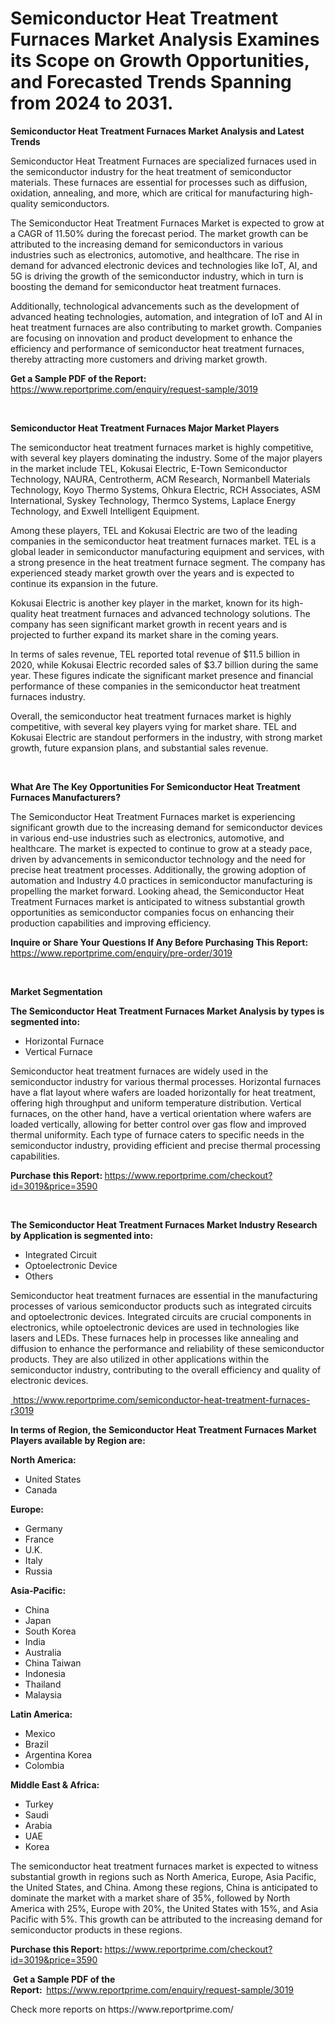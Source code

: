 <p><h1>Semiconductor Heat Treatment Furnaces Market Analysis Examines its Scope on Growth Opportunities, and Forecasted Trends Spanning from 2024 to 2031.</h1></p><p><strong>Semiconductor Heat Treatment Furnaces Market Analysis and Latest Trends</strong></p>
<p><p>Semiconductor Heat Treatment Furnaces are specialized furnaces used in the semiconductor industry for the heat treatment of semiconductor materials. These furnaces are essential for processes such as diffusion, oxidation, annealing, and more, which are critical for manufacturing high-quality semiconductors.</p><p>The Semiconductor Heat Treatment Furnaces Market is expected to grow at a CAGR of 11.50% during the forecast period. The market growth can be attributed to the increasing demand for semiconductors in various industries such as electronics, automotive, and healthcare. The rise in demand for advanced electronic devices and technologies like IoT, AI, and 5G is driving the growth of the semiconductor industry, which in turn is boosting the demand for semiconductor heat treatment furnaces.</p><p>Additionally, technological advancements such as the development of advanced heating technologies, automation, and integration of IoT and AI in heat treatment furnaces are also contributing to market growth. Companies are focusing on innovation and product development to enhance the efficiency and performance of semiconductor heat treatment furnaces, thereby attracting more customers and driving market growth.</p></p>
<p><strong>Get a Sample PDF of the Report:&nbsp;</strong> <a href="https://www.reportprime.com/enquiry/request-sample/3019">https://www.reportprime.com/enquiry/request-sample/3019</a></p>
<p>&nbsp;</p>
<p><strong>Semiconductor Heat Treatment Furnaces Major Market Players</strong></p>
<p><p>The semiconductor heat treatment furnaces market is highly competitive, with several key players dominating the industry. Some of the major players in the market include TEL, Kokusai Electric, E-Town Semiconductor Technology, NAURA, Centrotherm, ACM Research, Normanbell Materials Technology, Koyo Thermo Systems, Ohkura Electric, RCH Associates, ASM International, Syskey Technology, Thermco Systems, Laplace Energy Technology, and Exwell Intelligent Equipment.</p><p>Among these players, TEL and Kokusai Electric are two of the leading companies in the semiconductor heat treatment furnaces market. TEL is a global leader in semiconductor manufacturing equipment and services, with a strong presence in the heat treatment furnace segment. The company has experienced steady market growth over the years and is expected to continue its expansion in the future.</p><p>Kokusai Electric is another key player in the market, known for its high-quality heat treatment furnaces and advanced technology solutions. The company has seen significant market growth in recent years and is projected to further expand its market share in the coming years.</p><p>In terms of sales revenue, TEL reported total revenue of $11.5 billion in 2020, while Kokusai Electric recorded sales of $3.7 billion during the same year. These figures indicate the significant market presence and financial performance of these companies in the semiconductor heat treatment furnaces industry.</p><p>Overall, the semiconductor heat treatment furnaces market is highly competitive, with several key players vying for market share. TEL and Kokusai Electric are standout performers in the industry, with strong market growth, future expansion plans, and substantial sales revenue.</p></p>
<p>&nbsp;</p>
<p><strong>What Are The Key Opportunities For Semiconductor Heat Treatment Furnaces Manufacturers?</strong></p>
<p><p>The Semiconductor Heat Treatment Furnaces market is experiencing significant growth due to the increasing demand for semiconductor devices in various end-use industries such as electronics, automotive, and healthcare. The market is expected to continue to grow at a steady pace, driven by advancements in semiconductor technology and the need for precise heat treatment processes. Additionally, the growing adoption of automation and Industry 4.0 practices in semiconductor manufacturing is propelling the market forward. Looking ahead, the Semiconductor Heat Treatment Furnaces market is anticipated to witness substantial growth opportunities as semiconductor companies focus on enhancing their production capabilities and improving efficiency.</p></p>
<p><strong>Inquire or Share Your Questions If Any Before Purchasing This Report:</strong> <a href="https://www.reportprime.com/enquiry/pre-order/3019">https://www.reportprime.com/enquiry/pre-order/3019</a></p>
<p>&nbsp;</p>
<p><strong>Market Segmentation</strong></p>
<p><strong>The Semiconductor Heat Treatment Furnaces Market Analysis by types is segmented into:</strong></p>
<p><ul><li>Horizontal Furnace</li><li>Vertical Furnace</li></ul></p>
<p><p>Semiconductor heat treatment furnaces are widely used in the semiconductor industry for various thermal processes. Horizontal furnaces have a flat layout where wafers are loaded horizontally for heat treatment, offering high throughput and uniform temperature distribution. Vertical furnaces, on the other hand, have a vertical orientation where wafers are loaded vertically, allowing for better control over gas flow and improved thermal uniformity. Each type of furnace caters to specific needs in the semiconductor industry, providing efficient and precise thermal processing capabilities.</p></p>
<p><strong>Purchase this Report:&nbsp;</strong><a href="https://www.reportprime.com/checkout?id=3019&price=3590">https://www.reportprime.com/checkout?id=3019&price=3590</a></p>
<p>&nbsp;</p>
<p><strong>The Semiconductor Heat Treatment Furnaces Market Industry Research by Application is segmented into:</strong></p>
<p><ul><li>Integrated Circuit</li><li>Optoelectronic Device</li><li>Others</li></ul></p>
<p><p>Semiconductor heat treatment furnaces are essential in the manufacturing processes of various semiconductor products such as integrated circuits and optoelectronic devices. Integrated circuits are crucial components in electronics, while optoelectronic devices are used in technologies like lasers and LEDs. These furnaces help in processes like annealing and diffusion to enhance the performance and reliability of these semiconductor products. They are also utilized in other applications within the semiconductor industry, contributing to the overall efficiency and quality of electronic devices.</p></p>
<p><a href="https://www.reportprime.com/semiconductor-heat-treatment-furnaces-r3019">&nbsp;https://www.reportprime.com/semiconductor-heat-treatment-furnaces-r3019</a></p>
<p><strong>In terms of Region, the Semiconductor Heat Treatment Furnaces Market Players available by Region are:</strong></p>
<p>
    <p> <strong> North America: </strong>
        <ul>
            <li>United States</li>
            <li>Canada</li>
        </ul>
        </p> 
    <p> <strong> Europe: </strong>
        <ul>
            <li>Germany</li>
            <li>France</li>
            <li>U.K.</li>
            <li>Italy</li>
            <li>Russia</li>
        </ul>
        </p> 
    <p> <strong> Asia-Pacific: </strong>
        <ul>
            <li>China</li>
            <li>Japan</li>
            <li>South Korea</li>
            <li>India</li>
            <li>Australia</li>
            <li>China Taiwan</li>
            <li>Indonesia</li>
            <li>Thailand</li>
            <li>Malaysia</li>
        </ul>
        </p> 
    <p> <strong> Latin America: </strong>
        <ul>
            <li>Mexico</li>
            <li>Brazil</li>
            <li>Argentina Korea</li>
            <li>Colombia</li>
        </ul>
        </p> 
    <p> <strong> Middle East & Africa: </strong>
        <ul>
            <li>Turkey</li>
            <li>Saudi</li>
            <li>Arabia</li>
            <li>UAE</li>
            <li>Korea</li>
        </ul>
    </p>
    </p>
<p><p>The semiconductor heat treatment furnaces market is expected to witness substantial growth in regions such as North America, Europe, Asia Pacific, the United States, and China. Among these regions, China is anticipated to dominate the market with a market share of 35%, followed by North America with 25%, Europe with 20%, the United States with 15%, and Asia Pacific with 5%. This growth can be attributed to the increasing demand for semiconductor products in these regions.</p></p>
<p><strong>Purchase this Report: </strong><a href="https://www.reportprime.com/checkout?id=3019&price=3590">https://www.reportprime.com/checkout?id=3019&price=3590</a></p>
<p>&nbsp;<strong>Get a Sample PDF of the Report:&nbsp;&nbsp;</strong><a href="https://www.reportprime.com/enquiry/request-sample/3019">https://www.reportprime.com/enquiry/request-sample/3019</a></p>
<p><strong></strong></p>
<p>Check more reports on https://www.reportprime.com/</p>